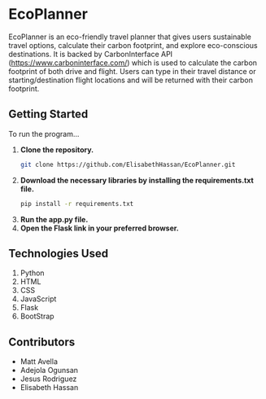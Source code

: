 # EcoPlanner
EcoPlanner is an eco-friendly travel planner that gives users sustainable travel options, calculate their carbon footprint, and explore eco-conscious destinations. It is backed by CarbonInterface API (https://www.carboninterface.com/) which is used to calculate the carbon footprint of both drive and flight. Users can type in their travel distance or starting/destination flight locations and will be returned with their carbon footprint. 

## Getting Started
To run the program...
1. **Clone the repository.**
   ```bash
   git clone https://github.com/ElisabethHassan/EcoPlanner.git
   ```
2. **Download the necessary libraries by installing the requirements.txt file.**
   ```bash
   pip install -r requirements.txt
   ```
3. **Run the app.py file.**
4. **Open the Flask link in your preferred browser.**

## Technologies Used
1. Python
2. HTML
3. CSS
4. JavaScript
5. Flask
6. BootStrap

## Contributors
* Matt Avella
* Adejola Ogunsan
* Jesus Rodriguez
* Elisabeth Hassan
